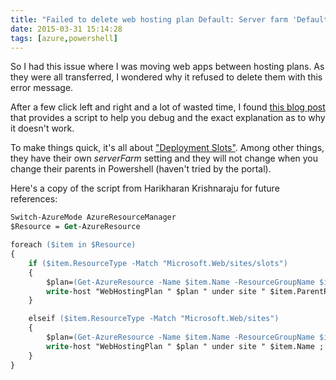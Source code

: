 ```yaml
---
title: "Failed to delete web hosting plan Default: Server farm 'Default' cannot be deleted because it has sites assigned to it"
date: 2015-03-31 15:14:28
tags: [azure,powershell]
---
```


So I had this issue where I was moving web apps between hosting plans. As they were all transferred, I wondered why it refused to delete them with this error message.

After a few click left and right and a lot of wasted time, I found [this blog post](http://blogs.msdn.com/b/waws/archive/2014/11/05/azure-powershell-script-to-list-sites-staging-deployment-slots-for-web-hosting-plans-whp.aspx?WT.mc_id=maximerouiller-blog-marouill) that provides a script to help you debug and the exact explanation as to why it doesn't work.

To make things quick, it's all about ["Deployment Slots"](http://azure.microsoft.com/en-us/documentation/articles/web-sites-staged-publishing/?WT.mc_id=maximerouiller-blog-marouill). Among other things, they have their own _serverFarm_ setting and they will not change when you change their parents in Powershell (haven't tried by the portal).

Here's a copy of the script from Harikharan Krishnaraju for future references:

```ps
Switch-AzureMode AzureResourceManager
$Resource = Get-AzureResource

foreach ($item in $Resource)
{
	if ($item.ResourceType -Match "Microsoft.Web/sites/slots")
	{
		$plan=(Get-AzureResource -Name $item.Name -ResourceGroupName $item.ResourceGroupName -ResourceType $item.ResourceType -ParentResource $item.ParentResource -ApiVersion 2014-04-01).Properties.webHostingPlan;
		write-host "WebHostingPlan " $plan " under site " $item.ParentResource " for deployment slot " $item.Name ;
	}

	elseif ($item.ResourceType -Match "Microsoft.Web/sites")
	{
		$plan=(Get-AzureResource -Name $item.Name -ResourceGroupName $item.ResourceGroupName -ResourceType $item.ResourceType -ApiVersion 2014-04-01).Properties.webHostingPlan;
		write-host "WebHostingPlan " $plan " under site " $item.Name ;
	}
}
```